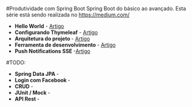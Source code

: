 
#Produtividade com Spring Boot
    Spring Boot do básico ao avançado.
    Esta série está sendo realizada no https://medium.com/
    
    
    
* <b>Hello World</b> - [Artigo](https://medium.com/@josevieiraneto/produtividade-com-spring-boot-54b624e5248b#.wba4ckiaj)
* <b>Configurando Thymeleaf</b> - [Artigo](https://medium.com/@josevieiraneto/produtividade-com-spring-boot-2-2a47c8979bc8#.36zzqutnw)
* <b> Arquitetura do projeto </b> - [Artigo](https://medium.com/@oandersonbm/spring-boot-estrutura-do-c%C3%B3digo-5fafa2f39f5d#.tst8fva3o)
* <b> Ferramenta de desenvolvimento </b> - [Artigo](https://medium.com/@oandersonbm/spring-boot-developer-tools-bbac76a4742f#.mqk1s47i9)
* <b> Push Notifications SSE </b> -[Artigo](https://medium.com/@josevieiraneto/push-notifications-com-server-sent-events-spring-boot-c2b7ee6febe9#.pacf3seh3)


#TODO:
* <b> Spring Data JPA </b> -
* <b> Login com Facebook </b> -
* <b> CRUD </b> -
* <b> JUnit / Mock </b> -
* <b> API Rest </b> -
